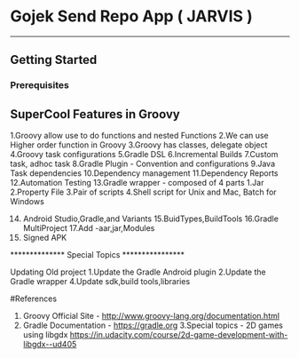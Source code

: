# Gojek Send Repo App ( JARVIS )
---

## Getting Started
### Prerequisites


## SuperCool Features in Groovy
1.Groovy allow use  to do functions and nested Functions
2.We can use Higher order function in Groovy
3.Groovy has classes, delegate object
4.Groovy task configurations
5.Gradle DSL
6.Incremental Builds
7.Custom task, adhoc  task
8.Gradle Plugin - Convention and configurations
9.Java Task dependencies
10.Dependency management
11.Dependency Reports
12.Automation Testing
13.Gradle wrapper -
composed of 4 parts 1.Jar 2.Property File 3.Pair of scripts  4.Shell script for Unix and Mac, Batch for Windows

14. Android Studio,Gradle,and Variants
15.BuidTypes,BuildTools
16.Gradle MultiProject
17.Add -aar,jar,Modules
18. Signed APK


************** Special Topics ****************

Updating Old project
1.Update the Gradle Android plugin
2.Update the Gradle wrapper
4.Update sdk,build tools,libraries


#References
1. Groovy Official Site - http://www.groovy-lang.org/documentation.html
2. Gradle Documentation - https://gradle.org
3.Special topics - 2D games using libgdx https://in.udacity.com/course/2d-game-development-with-libgdx--ud405